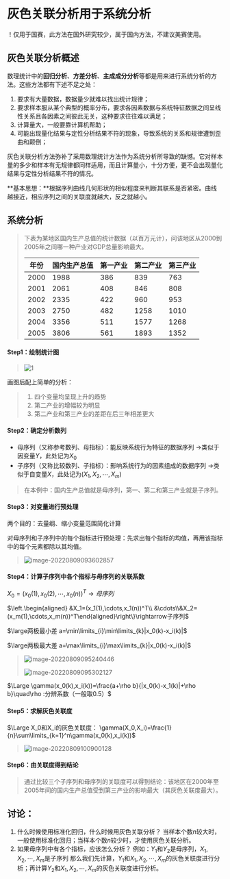 # 灰色关联分析用于系统分析

！仅用于国赛，此方法在国外研究较少，属于国内方法，不建议美赛使用。

## 灰色关联分析概述

数理统计中的**回归分析**、**方差分析**、**主成成分分析**等都是用来进行系统分析的方法。这些方法都有下述不足之处：

1. 要求有大量数据，数据量少就难以找出统计规律；
2. 要求样本服从某个典型的概率分布，要求各因素数据与系统特征数据之间呈线性关系且各因素之间彼此无关，这种要求往往难以满足；
3. 计算量大，一般要靠计算机帮助；
4. 可能出现量化结果与定性分析结果不符的现象，导致系统的关系和规律遭到歪曲和颠倒；

灰色关联分析方法弥补了采用数理统计方法作为系统分析所导致的缺憾。它对样本量的多少和样本有无规律都同样适用，而且计算量小，十分方便，更不会出现量化结果与定性分析结果不符的情况。

**基本思想：**根据序列曲线几何形状的相似程度来判断其联系是否紧密。曲线越接近，相应序列之间的关联度就越大，反之就越小。

## 系统分析

> 下表为某地区国内生产总值的统计数据（以百万元计），问该地区从2000到2005年之间哪一种产业对GDP总量影响最大。
>
> | 年份 | 国内生产总值 | 第一产业 | 第二产业 | 第三产业 |
> | ---- | ------------ | -------- | -------- | -------- |
> | 2000 | 1988         | 386      | 839      | 763      |
> | 2001 | 2061         | 408      | 846      | 808      |
> | 2002 | 2335         | 422      | 960      | 953      |
> | 2003 | 2750         | 482      | 1258     | 1010     |
> | 2004 | 3356         | 511      | 1577     | 1268     |
> | 2005 | 3806         | 561      | 1893     | 1352     |

#### Step1：绘制统计图

> ![1](https://cdn.jsdelivr.net/gh/GEAMING-CHN/images/blogimg/%E6%95%B0%E6%A8%A1/1.jpg)

画图后配上简单的分析：

> 1. 四个变量均呈现上升的趋势
> 2. 第二产业的增幅较为明显
> 3. 第二产业和第三产业的差距在后三年相差更大

#### Step2：确定分析数列

- 母序列（又称参考数列、母指标）：能反映系统行为特征的数据序列
  ->类似于因变量$Y$，此处记为$X_0$
- 子序列（又称比较数列、子指标）：影响系统行为的因素组成的数据序列
  ->类似于自变量$X$，此处记为$(X_1,X_2,\cdots,X_m)$

> 在本例中：国内生产总值就是母序列，第一、第二和第三产业就是子序列。

#### Step3：对变量进行预处理

两个目的：去量纲、缩小变量范围简化计算

对母序列和子序列中的每个指标进行预处理：先求出每个指标的均值，再用该指标中的每个元素都除以其均值。

> ![image-20220809093602857](https://cdn.jsdelivr.net/gh/GEAMING-CHN/images/blogimg/数模/image-20220809093602857.png)

#### Step4：计算子序列中各个指标与母序列的关联系数

$X_0=(x_0(1),x_0(2),\cdots,x_0(n))^T \rightarrow 母序列$

$\left.\begin{aligned} &X_1=(x_1(1),\cdots,x_1(n))^T\\ &\cdots\\&X_2=(x_m(1),\cdots,x_m(n))^T\end{aligned}\right\}\rightarrow子序列$

$\large两极最小差 a=\min\limits_{i}\min\limits_{k}|x_0(k)-x_i(k)|$

$\large两极最大差 a=\max\limits_{i}\max\limits_{k}|x_0(k)-x_i(k)|$

> ![image-20220809095240446](https://cdn.jsdelivr.net/gh/GEAMING-CHN/images/blogimg/%E6%95%B0%E6%A8%A1/image-20220809095240446.png)
>
> ![image-20220809095302127](https://cdn.jsdelivr.net/gh/GEAMING-CHN/images/blogimg/%E6%95%B0%E6%A8%A1/image-20220809095302127.png)

$\Large \gamma(x_0(k),x_i(k))=\frac{a+\rho b}{|x_0(k)-x_1(k)|+\rho b}\quad\rho :分辨系数（一般取0.5）$

#### Step5：求解灰色关联度

$\Large X_0和X_i的灰色关联度： \gamma(X_0,X_i)=\frac{1}{n}\sum\limits_{k=1}^n\gamma(x_0(k),x_i(k))$

> ![image-20220809100900128](https://cdn.jsdelivr.net/gh/GEAMING-CHN/images/blogimg/%E6%95%B0%E6%A8%A1/image-20220809100900128.png)

#### Step6：由关联度得到结论

> 通过比较三个子序列和母序列的关联度可以得到结论：该地区在2000年至2005年间的国内生产总值受到第三产业的影响最大（其灰色关联度最大）。

## 讨论：

1. 什么时候使用标准化回归，什么时候用灰色关联分析？
   当样本个数$n$较大时，一般使用标准化回归；当样本个数$n$较少时，才使用灰色关联分析。
2. 如果母序列中有各个指标，应该怎么分析？
   例如：$Y_1$和$Y_2$是母序列，$X_1,X_2,\cdots,X_m$是子序列
   那么我们先计算，$Y_1$和$X_1,X_2,\cdots,X_m$的灰色关联度进行分析；再计算$Y_2$和$X_1,X_2,\cdots,X_m$的灰色关联度进行分析。

